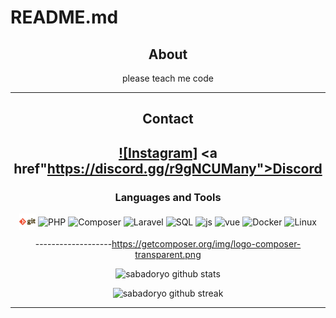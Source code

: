 # README.md
<div align="center">
  
## About
please teach me code

-------------------

## Contact
<a href="https://www.instagram.com/sb_sabadoryo/">![Instagram]</a>
  <a href"https://discord.gg/r9gNCUMany">Discord</a>  
-------------------

### Languages and Tools  
<img align="center" alt="Git" width="26px" src="https://raw.githubusercontent.com/github/explore/80688e429a7d4ef2fca1e82350fe8e3517d3494d/topics/git/git.png" />
<img align="center" alt="PHP" width="26px" src="https://cdn4.iconfinder.com/data/icons/scripting-and-programming-languages/512/php-512.png" />
<img align="center" alt="Composer" width="26px" src="https://getcomposer.org/img/logo-composer-transparent.png" />
  <img align="center" alt="Laravel" width="26px" src="https://upload.wikimedia.org/wikipedia/commons/thumb/9/9a/Laravel.svg/1200px-Laravel.svg.png" />
  <img align="center" alt="SQL" width="26px" src="https://techmonitor.ai/wp-content/uploads/sites/20/2016/06/SQL.png" />
  <img align="center" alt="js" width="26px" src="https://upload.wikimedia.org/wikipedia/commons/thumb/9/99/Unofficial_JavaScript_logo_2.svg/1200px-Unofficial_JavaScript_logo_2.svg.png" />
  <img align="center" alt="vue" width="26px" src="https://www.positivethinking.tech/wp-content/uploads/2021/01/Logo-Vuejs.png" />
  <img align="center" alt="Docker" width="26px" src="https://www.docker.com/sites/default/files/social/docker_facebook_share.png" />
  <img align="center" alt="Linux" width="26px" src="https://www.howtogeek.com/wp-content/uploads/2021/09/linux_tux_hero_2.jpg?height=200p&trim=2,2,2,2" />
  
  
-------------------https://getcomposer.org/img/logo-composer-transparent.png
  
![sabadoryo github stats](https://github-readme-stats.vercel.app/api?username=sabadoryo&show_icons=true&theme=radical&count_private=true&include_all_commits=true)

![sabadoryo github streak](https://github-readme-streak-stats.herokuapp.com/?user=sabadoryo&theme=radical&include_all_commits=true&count_private=true)

 <div>

-----
